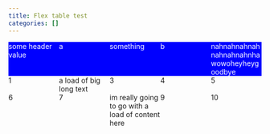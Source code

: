 ```yaml
---
title: Flex table test
categories: []
---
```


<div class="psouter">
    <div class="psrow psheader">
        <div class="pscell"><span>some header value</span></div>
        <div class="pscell"><span>a</span></div>
        <div class="pscell"><span>something</span></div>
        <div class="pscell"><span>b</span></div>
        <div class="pscell"><span>nahnahnahnahnahnahnahnhawowoheyheygoodbye</span></div>
    </div>
    <div class="psrow">
        <div class="pscell"><span>1</span></div>
        <div class="pscell"><span>a load of big long text</span></div>
        <div class="pscell"><span>3</span></div>
        <div class="pscell"><span>4</span></div>
        <div class="pscell"><span>5</span></div>
    </div>
    <div class="psrow">
        <div class="pscell"><span>6</span></div>
        <div class="pscell"><span>7</span></div>
        <div class="pscell"><span>im really going to go with a load of content here</span></div>
        <div class="pscell"><span>9</span></div>
        <div class="pscell"><span>10</span></div>
    </div>
</div>
<style>
    /* .psouter    {    } */
    /* .psrow {    
        flex-flow: column nowrap;
    } */
    .pscell
    {
        flex: 1;
        overflow: hidden;
    }
    .psheader
    {
        background-color: blue;
        color: white;
    }
    .psrow
    {
        display: flex;
        flex-direction: row;
    }
</style>